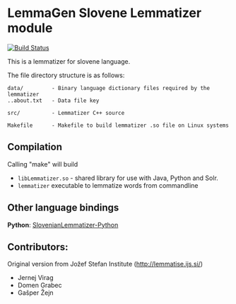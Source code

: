 LemmaGen Slovene Lemmatizer module
===========================================
[![Build Status](https://travis-ci.org/izacus/SlovenianLemmatizer.svg?branch=master)](https://travis-ci.org/izacus/SlovenianLemmatizer)

This is a lemmatizer for slovene language.

The file directory structure is as follows:

```
data/         - Binary language dictionary files required by the lemmatizer
..about.txt   - Data file key

src/          - Lemmatizer C++ source

Makefile      - Makefile to build lemmatizer .so file on Linux systems
```

Compilation
----------------

Calling "make" will build
 * `libLemmatizer.so` - shared library for use with Java, Python and Solr.
 * `lemmatizer`         executable to lemmatize words from commandline

Other language bindings
---------------

**Python**: [SlovenianLemmatizer-Python](https://github.com/izacus/SlovenianLemmatizer-Python)


Contributors:
----------------

Original version from Jožef Stefan Institute (http://lemmatise.ijs.si/)

* Jernej Virag
* Domen Grabec
* Gašper Žejn
